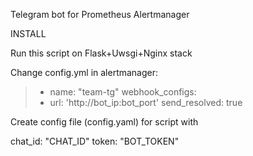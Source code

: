Telegram bot for Prometheus Alertmanager



INSTALL

Run this script on Flask+Uwsgi+Nginx stack

Change config.yml in alertmanager:

>- name: "team-tg"
>  webhook_configs:
>  - url: 'http://bot_ip:bot_port'
>    send_resolved: true


Create config file (config.yaml) for script with

chat_id: "CHAT_ID"
token: "BOT_TOKEN"


